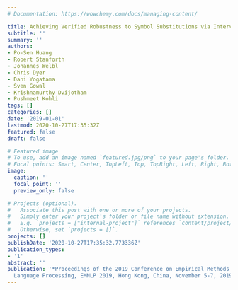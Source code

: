 ```yaml
---
# Documentation: https://wowchemy.com/docs/managing-content/

title: Achieving Verified Robustness to Symbol Substitutions via Interval Bound Propagation
subtitle: ''
summary: ''
authors:
- Po-Sen Huang
- Robert Stanforth
- Johannes Welbl
- Chris Dyer
- Dani Yogatama
- Sven Gowal
- Krishnamurthy Dvijotham
- Pushmeet Kohli
tags: []
categories: []
date: '2019-01-01'
lastmod: 2020-10-27T17:35:32Z
featured: false
draft: false

# Featured image
# To use, add an image named `featured.jpg/png` to your page's folder.
# Focal points: Smart, Center, TopLeft, Top, TopRight, Left, Right, BottomLeft, Bottom, BottomRight.
image:
  caption: ''
  focal_point: ''
  preview_only: false

# Projects (optional).
#   Associate this post with one or more of your projects.
#   Simply enter your project's folder or file name without extension.
#   E.g. `projects = ["internal-project"]` references `content/project/deep-learning/index.md`.
#   Otherwise, set `projects = []`.
projects: []
publishDate: '2020-10-27T17:35:32.773336Z'
publication_types:
- '1'
abstract: ''
publication: '*Proceedings of the 2019 Conference on Empirical Methods in Natural
  Language Processing, EMNLP 2019, Hong Kong, China, November 5-7, 2019*'
---
```

